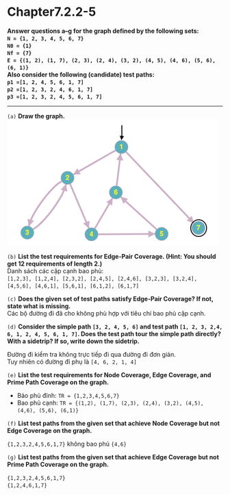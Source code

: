 # Chapter7.2.2-5

**Answer questions a–g for the graph defined by the following sets:<br/>
`N = {1, 2, 3, 4, 5, 6, 7}`<br/>
`N0 = {1}`<br/>
`Nf = {7}`<br/>
`E = {(1, 2), (1, 7), (2, 3), (2, 4), (3, 2), (4, 5), (4, 6), (5, 6), (6, 1)}`<br/>
Also consider the following (candidate) test paths:<br/>
`p1 =[1, 2, 4, 5, 6, 1, 7]`<br/>
`p2 =[1, 2, 3, 2, 4, 6, 1, 7]`<br/>
`p3 =[1, 2, 3, 2, 4, 5, 6, 1, 7]`**

<hr/>

`(a)` **Draw the graph.**
![image](./Assets/Chapter7.2.2-5-graph.png)

`(b)` **List the test requirements for Edge-Pair Coverage. (Hint: You should get 12 requirements of length 2.)**<br/>
Danh sách các cặp cạnh bao phủ: <br/>
`[1,2,3], [1,2,4], [2,3,2], [2,4,5], [2,4,6], [3,2,3], [3,2,4], [4,5,6], [4,6,1], [5,6,1], [6,1,2], [6,1,7]`

`(c)` **Does the given set of test paths satisfy Edge-Pair Coverage? If not, state what is missing.**<br/>
Các bộ đường đi đã cho không phù hợp với tiêu chí bao phủ cặp cạnh.

`(d)` **Consider the simple path `[3, 2, 4, 5, 6]` and test path `[1, 2, 3, 2,4, 6, 1, 2, 4, 5, 6, 1, 7]`. Does the test path tour the simple path directly? With a sidetrip? If so, write down the sidetrip.**

Đường đi kiểm tra không trực tiếp đi qua đường đi đơn giản.<br/>
Tuy nhiên có đường đi phụ là `[4, 6, 2, 1, 4]`

`(e)` **List the test requirements for Node Coverage, Edge Coverage, and Prime Path Coverage on the graph.**

-   Bảo phủ đỉnh: `TR = {1,2,3,4,5,6,7}`
-   Bao phủ cạnh: `TR = {(1,2), (1,7), (2,3), (2,4), (3,2), (4,5), (4,6), (5,6), (6,1)}`

`(f)` **List test paths from the given set that achieve Node Coverage but not Edge Coverage on the graph.**

`{1,2,3,2,4,5,6,1,7}` không bao phủ `{4,6}`

`(g)` **List test paths from the given set that achieve Edge Coverage but not Prime Path Coverage on the graph.**

`{1,2,3,2,4,5,6,1,7}` <br/>
`{1,2,4,6,1,7}`
